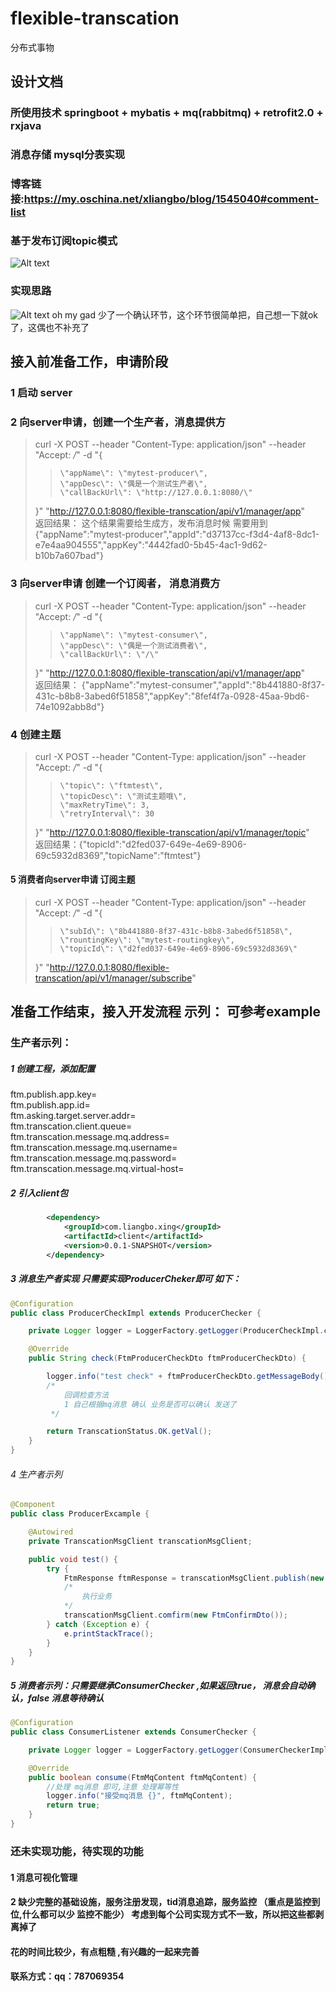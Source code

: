 # flexible-transcation  
分布式事物   
## 设计文档  
### 所使用技术 springboot + mybatis + mq(rabbitmq) + retrofit2.0 + rxjava 
### 消息存储 mysql分表实现
### 博客链接:https://my.oschina.net/xliangbo/blog/1545040#comment-list

### 基于发布订阅topic模式
![Alt text](https://github.com/smartxing/imageflod/blob/master/a.png)
### 实现思路
![Alt text](https://github.com/smartxing/imageflod/blob/master/b.png)
oh my gad 少了一个确认环节，这个环节很简单把，自己想一下就ok了，这偶也不补充了
## 接入前准备工作，申请阶段
### 1 启动 server         

### 2 向server申请，创建一个生产者，消息提供方  
>curl -X POST --header "Content-Type: application/json" --header "Accept: */*"  -d "{    
>>     \"appName\": \"mytest-producer\",     
>>     \"appDesc\": \"偶是一个测试生产者\",     
>>     \"callBackUrl\": \"http://127.0.0.1:8080/\"         
> }" "http://127.0.0.1:8080/flexible-transcation/api/v1/manager/app"  
返回结果： 这个结果需要给生成方，发布消息时候 需要用到 
{"appName":"mytest-producer","appId":"d37137cc-f3d4-4af8-8dc1-e7e4aa904555","appKey":"4442fad0-5b45-4ac1-9d62-b10b7a607bad"} 

### 3 向server申请  创建一个订阅者， 消息消费方
> curl -X POST --header "Content-Type: application/json" --header "Accept: */*"  -d "{    
>>     \"appName\": \"mytest-consumer\",     
>>     \"appDesc\": \"偶是一个测试消费者\",     
>>     \"callBackUrl\": \"/\"         
> }" "http://127.0.0.1:8080/flexible-transcation/api/v1/manager/app"  
返回结果：
{"appName":"mytest-consumer","appId":"8b441880-8f37-431c-b8b8-3abed6f51858","appKey":"8fef4f7a-0928-45aa-9bd6-74e1092abb8d"}    

### 4 创建主题

> curl -X POST --header "Content-Type: application/json" --header "Accept: */*"  -d "{
>>     \"topic\": \"ftmtest\",
>>     \"topicDesc\": \"测试主题哦\",
>>     \"maxRetryTime\": 3,
>>     \"retryInterval\": 30
> }" "http://127.0.0.1:8080/flexible-transcation/api/v1/manager/topic"  
返回结果：{"topicId":"d2fed037-649e-4e69-8906-69c5932d8369","topicName":"ftmtest"}

#### 5 消费者向server申请 订阅主题

>curl -X POST --header "Content-Type: application/json" --header "Accept: */*"  -d "{
>>     \"subId\": \"8b441880-8f37-431c-b8b8-3abed6f51858\",
>>     \"rountingKey\": \"mytest-routingkey\",
>>     \"topicId\": \"d2fed037-649e-4e69-8906-69c5932d8369\"
>}" "http://127.0.0.1:8080/flexible-transcation/api/v1/manager/subscribe"

## 准备工作结束，接入开发流程 示列： 可参考example   
### 生产者示列：
##### 1 创建工程，添加配置
ftm.publish.app.key=        
ftm.publish.app.id=     
ftm.asking.target.server.addr=      
ftm.transcation.client.queue=       
ftm.transcation.message.mq.address=     
ftm.transcation.message.mq.username=           
ftm.transcation.message.mq.password=         
ftm.transcation.message.mq.virtual-host=    
##### 2 引入client包
```xml
        <dependency>
            <groupId>com.liangbo.xing</groupId>
            <artifactId>client</artifactId>
            <version>0.0.1-SNAPSHOT</version>
        </dependency>
```
  
##### 3 消息生产者实现 只需要实现ProducerCheker即可 如下：
```java
@Configuration
public class ProducerCheckImpl extends ProducerChecker {

    private Logger logger = LoggerFactory.getLogger(ProducerCheckImpl.class);

    @Override
    public String check(FtmProducerCheckDto ftmProducerCheckDto) {

        logger.info("test check" + ftmProducerCheckDto.getMessageBody());
        /*
            回调检查方法
            1 自己根据mq消息 确认 业务是否可以确认 发送了
         */

        return TranscationStatus.OK.getVal();
    }
}

```
###### 4 生产者示列
```java
@Component
public class ProducerExcample {

    @Autowired
    private TranscationMsgClient transcationMsgClient;

    public void test() {
        try {
            FtmResponse ftmResponse = transcationMsgClient.publish(new FtmPublishDto());
            /*
                执行业务
            */ 
            transcationMsgClient.comfirm(new FtmConfirmDto());
        } catch (Exception e) {
            e.printStackTrace();
        }
    }
}

```


##### 5 消费者示列：只需要继承ConsumerChecker ,如果返回true， 消息会自动确认，false 消息等待确认
```java
@Configuration
public class ConsumerListener extends ConsumerChecker {

    private Logger logger = LoggerFactory.getLogger(ConsumerCheckerImpl.class);

    @Override
    public boolean consume(FtmMqContent ftmMqContent) {
        //处理 mq消息 即可,注意 处理幂等性
        logger.info("接受mq消息 {}", ftmMqContent);
        return true;
    }
}
```

### 还未实现功能，待实现的功能 
#### 1 消息可视化管理 
#### 2 缺少完整的基础设施，服务注册发现，tid消息追踪，服务监控 （重点是监控到位,什么都可以少 监控不能少） 考虑到每个公司实现方式不一致，所以把这些都剥离掉了


#### 花的时间比较少，有点粗糙 ,有兴趣的一起来完善
#### 联系方式：qq：787069354 



















